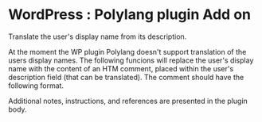 # WordPress : Polylang plugin Add on

Translate the user's display name from its description. 

At the moment the WP plugin Polylang doesn't support translation of the users display names. The following funcions will replace the user's display name with the content of an HTM comment, placed within the user's description field (that can be translated). The comment should have the following format.

Additional notes, instructions, and references are presented in the plugin body.
